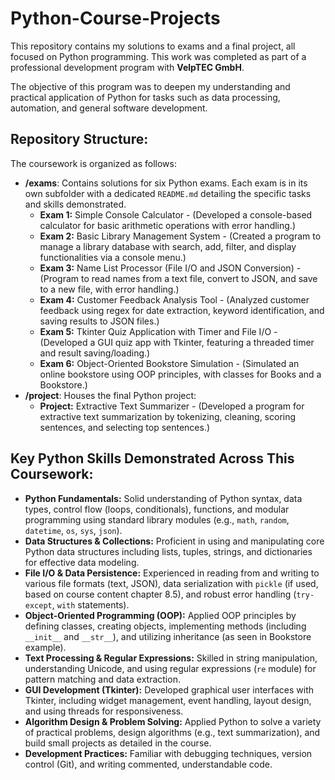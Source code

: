 # Python-Course-Projects
This repository contains my solutions to exams and a final project, all focused on Python programming. This work was completed as part of a professional development program with **VelpTEC GmbH**.

The objective of this program was to deepen my understanding and practical application of Python for tasks such as data processing, automation, and general software development.

## Repository Structure:

The coursework is organized as follows:

*   **/exams**: Contains solutions for six Python exams. Each exam is in its own subfolder with a dedicated `README.md` detailing the specific tasks and skills demonstrated.
    *   **Exam 1:** Simple Console Calculator - (Developed a console-based calculator for basic arithmetic operations with error handling.)
    *   **Exam 2:** Basic Library Management System - (Created a program to manage a library database with search, add, filter, and display functionalities via a console menu.)
    *   **Exam 3:** Name List Processor (File I/O and JSON Conversion) - (Program to read names from a text file, convert to JSON, and save to a new file, with error handling.)
    *   **Exam 4:** Customer Feedback Analysis Tool - (Analyzed customer feedback using regex for date extraction, keyword identification, and saving results to JSON files.)
    *   **Exam 5:** Tkinter Quiz Application with Timer and File I/O - (Developed a GUI quiz app with Tkinter, featuring a threaded timer and result saving/loading.)
    *   **Exam 6:** Object-Oriented Bookstore Simulation - (Simulated an online bookstore using OOP principles, with classes for Books and a Bookstore.)
*   **/project**: Houses the final Python project:
    *   **Project:** Extractive Text Summarizer - (Developed a program for extractive text summarization by tokenizing, cleaning, scoring sentences, and selecting top sentences.)

## Key Python Skills Demonstrated Across This Coursework:

*   **Python Fundamentals:** Solid understanding of Python syntax, data types, control flow (loops, conditionals), functions, and modular programming using standard library modules (e.g., `math`, `random`, `datetime`, `os`, `sys`, `json`).
*   **Data Structures & Collections:** Proficient in using and manipulating core Python data structures including lists, tuples, strings, and dictionaries for effective data modeling.
*   **File I/O & Data Persistence:** Experienced in reading from and writing to various file formats (text, JSON), data serialization with `pickle` (if used, based on course content chapter 8.5), and robust error handling (`try-except`, `with` statements).
*   **Object-Oriented Programming (OOP):** Applied OOP principles by defining classes, creating objects, implementing methods (including `__init__` and `__str__`), and utilizing inheritance (as seen in Bookstore example).
*   **Text Processing & Regular Expressions:** Skilled in string manipulation, understanding Unicode, and using regular expressions (`re` module) for pattern matching and data extraction.
*   **GUI Development (Tkinter):** Developed graphical user interfaces with Tkinter, including widget management, event handling, layout design, and using threads for responsiveness.
*   **Algorithm Design & Problem Solving:** Applied Python to solve a variety of practical problems, design algorithms (e.g., text summarization), and build small projects as detailed in the course.
*   **Development Practices:** Familiar with debugging techniques, version control (Git), and writing commented, understandable code.
